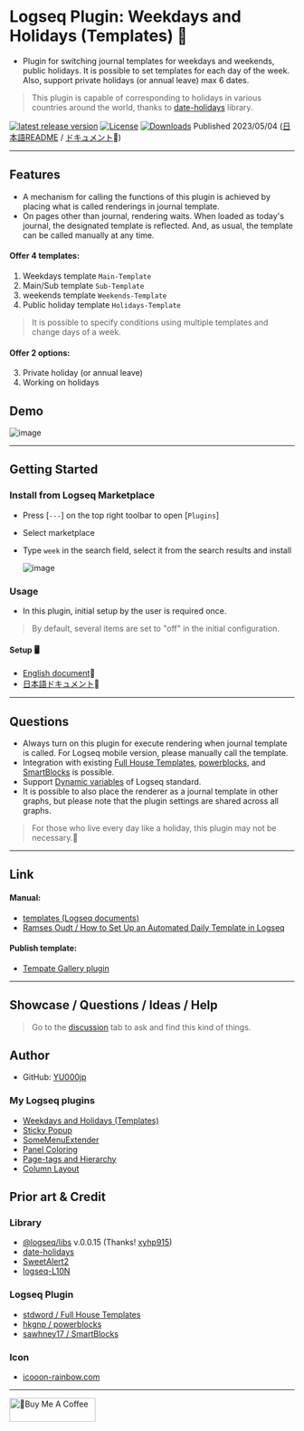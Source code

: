 # Logseq Plugin: Weekdays and Holidays (Templates) 🛌

- Plugin for switching journal templates for weekdays and weekends, public holidays. It is possible to set templates for each day of the week.  Also, support private holidays (or annual leave) max 6 dates.
> This plugin is capable of corresponding to holidays in various countries around the world, thanks to [date-holidays](https://github.com/commenthol/date-holidays) library.

[![latest release version](https://img.shields.io/github/v/release/YU000jp/logseq-plugin-weekdays-and-weekends)](https://github.com/YU000jp/logseq-plugin-weekdays-and-weekends/releases)
[![License](https://img.shields.io/github/license/YU000jp/logseq-plugin-weekdays-and-weekends?color=blue)](https://github.com/YU000jp/logseq-plugin-weekdays-and-weekends/LICENSE)
[![Downloads](https://img.shields.io/github/downloads/YU000jp/logseq-plugin-weekdays-and-weekends/total.svg)](https://github.com/YU000jp/logseq-plugin-weekdays-and-weekends/releases) Published 2023/05/04 ([日本語README](https://github.com/YU000jp/logseq-plugin-weekdays-and-weekends/blob/main/readme_ja.md) / [ドキュメント](https://github.com/YU000jp/logseq-plugin-weekdays-and-weekends/wiki/%E6%97%A5%E6%9C%AC%E8%AA%9E%E3%83%89%E3%82%AD%E3%83%A5%E3%83%A1%E3%83%B3%E3%83%88)📝)
 
 <hr/>

## Features

- A mechanism for calling the functions of this plugin is achieved by placing what is called renderings in journal template.
- On pages other than journal, rendering waits. When loaded as today's journal, the designated template is reflected. And, as usual, the template can be called manually at any time.

#### Offer 4 templates:

1. Weekdays template `Main-Template`
1. Main/Sub template `Sub-Template`
1. weekends template `Weekends-Template`
1. Public holiday template `Holidays-Template`
> It is possible to specify conditions using multiple templates and change days of a week.

#### Offer 2 options:

3. Private holiday (or annual leave)
4. Working on holidays

## Demo

   ![image](https://user-images.githubusercontent.com/111847207/235460001-a731d9eb-8b45-4c55-8789-d73e24bb655a.gif)

<hr/>

## Getting Started

### Install from Logseq Marketplace

- Press [`---`] on the top right toolbar to open [`Plugins`]
- Select marketplace
- Type `week` in the search field, select it from the search results and install

   ![image](https://user-images.githubusercontent.com/111847207/236143556-6404ec21-5e5f-457f-9193-f89f00330ff0.png)

### Usage

- In this plugin, initial setup by the user is required once.
> By default, several items are set to "off" in the initial configuration.

#### Setup 🖥️

- [English document](https://github.com/YU000jp/logseq-plugin-weekdays-and-weekends/wiki/English-document)📝
- [日本語ドキュメント](https://github.com/YU000jp/logseq-plugin-weekdays-and-weekends/wiki/%E6%97%A5%E6%9C%AC%E8%AA%9E%E3%83%89%E3%82%AD%E3%83%A5%E3%83%A1%E3%83%B3%E3%83%88)📝

<hr/>

## Questions

- Always turn on this plugin for execute rendering when journal template is called. For Logseq mobile version, please manually call the template.
- Integration with existing [Full House Templates](https://github.com/stdword/logseq13-full-house-plugin), [powerblocks](https://github.com/hkgnp/logseq-powerblocks-plugin), and [SmartBlocks](https://github.com/sawhney17/logseq-smartblocks) is possible.
- Support [Dynamic variables](https://mschmidtkorth.github.io/logseq-msk-docs/#/page/dynamic%20variables) of Logseq standard.
- It is possible to also place the renderer as a journal template in other graphs, but please note that the plugin settings are shared across all graphs.
> For those who live every day like a holiday, this plugin may not be necessary.🤣

<hr/>

## Link

#### Manual:

- [templates (Logseq documents)](https://docs.logseq.com/#/page/templates)
- [Ramses Oudt / How to Set Up an Automated Daily Template in Logseq](https://thinkstack.club/how-to-set-up-an-automated-daily-template-in-logseq/)

#### Publish template:

- [Tempate Gallery plugin](https://github.com/dangermccann/logseq-template-gallery)

<hr/>

## Showcase / Questions / Ideas / Help

> Go to the [discussion](https://github.com/YU000jp/logseq-plugin-weekdays-and-weekends/discussions) tab to ask and find this kind of things.

## Author

* GitHub: [YU000jp](https://github.com/YU000jp)

### My Logseq plugins

- [Weekdays and Holidays (Templates)](https://github.com/YU000jp/logseq-plugin-weekdays-and-weekends)
- [Sticky Popup](https://github.com/YU000jp/logseq-plugin-sticky-popup)
- [SomeMenuExtender](https://github.com/YU000jp/logseq-plugin-some-menu-extender)
- [Panel Coloring](https://github.com/YU000jp/logseq-plugin-panel-coloring)
- [Page-tags and Hierarchy](https://github.com/YU000jp/logseq-page-tags-and-hierarchy)
- [Column Layout](https://github.com/YU000jp/Logseq-column-Layout)

## Prior art & Credit

### Library

- [@logseq/libs](https://logseq.github.io/plugins/) v.0.0.15 (Thanks! [xyhp915](https://github.com/xyhp915))
- [date-holidays](https://github.com/commenthol/date-holidays)
- [SweetAlert2](https://sweetalert2.github.io/)
- [logseq-L10N](https://github.com/sethyuan/logseq-l10n)

### Logseq Plugin

- [stdword / Full House Templates](https://github.com/stdword/logseq13-full-house-plugin)
- [hkgnp / powerblocks](https://github.com/hkgnp/logseq-powerblocks-plugin)
- [sawhney17 / SmartBlocks](https://github.com/sawhney17/logseq-smartblocks)

### Icon

- [icooon-rainbow.com](https://icon-rainbow.com/%e3%82%a4%e3%83%93%e3%82%ad%e3%82%92%e3%81%8b%e3%81%84%e3%81%a6%e5%af%9d%e3%81%a6%e3%82%8b%e4%ba%ba%e3%81%ae%e3%82%a2%e3%82%a4%e3%82%b3%e3%83%b3%e7%b4%a0%e6%9d%90/)

---

<a href="https://www.buymeacoffee.com/yu000japan" target="_blank"><img src="https://cdn.buymeacoffee.com/buttons/v2/default-violet.png" alt="🍌Buy Me A Coffee" style="height: 42px;width: 152px" ></a>
